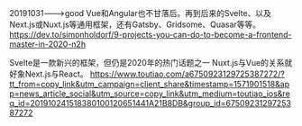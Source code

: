 
20191031--->good
Vue和Angular也不甘落后。再到后来的Svelte、以及Next.js或Nuxt.js等通用框架，还有Gatsby、Gridsome、Quasar等等。
https://dev.to/simonholdorf/9-projects-you-can-do-to-become-a-frontend-master-in-2020-n2h

Svelte是一款新兴的框架，但仍是2020年的热门话题之一
Nuxt.js与Vue的关系就好象Next.js与React。
https://www.toutiao.com/a6750923129725387272/?tt_from=copy_link&utm_campaign=client_share&timestamp=1571901518&app=news_article_social&utm_source=copy_link&utm_medium=toutiao_ios&req_id=201910241518380100120651441A21B8DB&group_id=6750923129725387272

